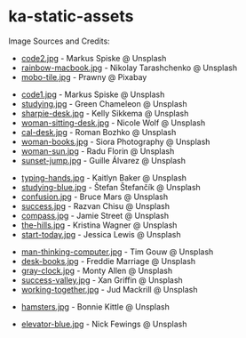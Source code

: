 # ka-static-assets

Image Sources and Credits:
<!-- index -->
* [code2.jpg](https://unsplash.com/photos/8OyKWQgBsKQ) - Markus Spiske @ Unsplash
* [rainbow-macbook.jpg](https://unsplash.com/photos/u76CN5rZeOU) - Nikolay Tarashchenko @ Unsplash
* [mobo-tile.jpg](https://pixabay.com/illustrations/seamless-repeat-repetitive-2033661/) - Prawny @ Pixabay
<!-- lc-py -->
* [code1.jpg](https://unsplash.com/photos/xekxE_VR0Ec) - Markus Spiske @ Unsplash
* [studying.jpg](https://unsplash.com/photos/s9CC2SKySJM) - Green Chameleon @ Unsplash
* [sharpie-desk.jpg](https://unsplash.com/photos/cXkrqY2wFyc) - Kelly Sikkema @ Unsplash
* [woman-sitting-desk.jpg](https://unsplash.com/photos/CZ9AjMGKIFI) - Nicole Wolf @ Unsplash
* [cal-desk.jpg](https://unsplash.com/photos/PypjzKTUqLo) - Roman Bozhko @ Unsplash
* [woman-books.jpg](https://unsplash.com/photos/ZslFOaqzERU) - Siora Photography @ Unsplash
* [woman-sun.jpg](https://unsplash.com/photos/CwTBt6jyagQ) - Radu Florin @ Unsplash
* [sunset-jump.jpg](https://unsplash.com/photos/IcI3FizU9Cw) - Guille Álvarez @ Unsplash
<!-- lc-js --> 
* [typing-hands.jpg](https://unsplash.com/photos/vZJdYl5JVXY) - Kaitlyn Baker @ Unsplash
* [studying-blue.jpg](https://unsplash.com/photos/pzA7QWNCIYg) - Štefan Štefančík @ Unsplash
* [confusion.jpg](https://unsplash.com/photos/xj8qrWvuOEs) - Bruce Mars @ Unsplash
* [success.jpg](https://unsplash.com/photos/Ua-agENjmI4) - Razvan Chisu @ Unsplash
* [compass.jpg](https://unsplash.com/photos/_94HLr_QXo8) - Jamie Street @ Unsplash
* [the-hills.jpg](https://unsplash.com/photos/PKLoOomB5Cs) - Kristina Wagner @ Unsplash
* [start-today.jpg](https://unsplash.com/photos/cdwpR1AUn8o) - Jessica Lewis @ Unsplash
<!-- ds-js -->
* [man-thinking-computer.jpg](https://unsplash.com/photos/1K9T5YiZ2WU) - Tim Gouw @ Unsplash
* [desk-books.jpg](https://unsplash.com/photos/vSchPA-YA_A) - Freddie Marriage @ Unsplash
* [gray-clock.jpg](https://unsplash.com/photos/aLzlhl9_jAc) - Monty Allen @ Unsplash
* [success-valley.jpg](https://unsplash.com/photos/eA2t5EvcxU4) - Xan Griffin @ Unsplash
* [working-together.jpg](https://unsplash.com/photos/Of_m3hMsoAA) - Jud Mackrill @ Unsplash
<!-- all lc -->
* [hamsters.jpg](https://unsplash.com/photos/MUcxe_wDurE) - Bonnie Kittle @ Unsplash
<!-- big-o js -->
* [elevator-blue.jpg](https://unsplash.com/photos/wy5QuZMI8V4) - Nick Fewings @ Unsplash